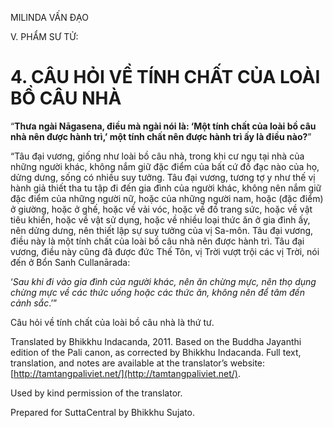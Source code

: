  

MILINDA VẤN ĐẠO

V. PHẨM SƯ TỬ:

# 4\. CÂU HỎI VỀ TÍNH CHẤT CỦA LOÀI BỒ CÂU NHÀ

“**Thưa ngài Nāgasena, điều mà ngài nói là: ‘Một tính chất của loài bồ câu nhà nên được hành trì,’ một tính chất nên được hành trì ấy là điều nào?**”

“Tâu đại vương, giống như loài bồ câu nhà, trong khi cư ngụ tại nhà của những người khác, không nắm giữ đặc điểm của bất cứ đồ đạc nào của họ, dửng dưng, sống có nhiều suy tưởng. Tâu đại vương, tương tợ y như thế vị hành giả thiết tha tu tập đi đến gia đình của người khác, không nên nắm giữ đặc điểm của những người nữ, hoặc của những người nam, hoặc (đặc điểm) ở giường, hoặc ở ghế, hoặc về vải vóc, hoặc về đồ trang sức, hoặc về vật tiêu khiển, hoặc về vật sử dụng, hoặc về nhiều loại thức ăn ở gia đình ấy, nên dửng dưng, nên thiết lập sự suy tưởng của vị Sa-môn. Tâu đại vương, điều này là một tính chất của loài bồ câu nhà nên được hành trì. Tâu đại vương, điều này cũng đã được đức Thế Tôn, vị Trời vượt trội các vị Trời, nói đến ở Bổn Sanh Cullanārada:

‘_Sau khi đi vào gia đình của người khác, nên ăn chừng mực, nên thọ dụng chừng mực về các thức uống hoặc các thức ăn, không nên để tâm đến cảnh sắc_.’”

Câu hỏi về tính chất của loài bồ câu nhà là thứ tư.

Translated by Bhikkhu Indacanda, 2011. Based on the Buddha Jayanthi edition of the Pali canon, as corrected by Bhikkhu Indacanda. Full text, translation, and notes are available at the translator’s website: [http://tamtangpaliviet.net/](http://tamtangpaliviet.net/).

Used by kind permission of the translator.

Prepared for SuttaCentral by Bhikkhu Sujato.